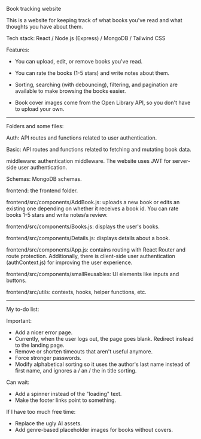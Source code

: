 Book tracking website

This is a website for keeping track of what books you've read and what thoughts you have about them.

Tech stack: React / Node.js (Express) / MongoDB / Tailwind CSS

Features:

- You can upload, edit, or remove books you've read.

- You can rate the books (1-5 stars) and write notes about them.

- Sorting, searching (with debouncing), filtering, and pagination are available to make browsing the books easier.

- Book cover images come from the Open Library API, so you don't have to upload your own.

- - - - - - -

Folders and some files:

Auth: API routes and functions related to user authentication.

Basic: API routes and functions related to fetching and mutating book data.

middleware: authentication middleware. The website uses JWT for server-side user authentication.

Schemas: MongoDB schemas.

frontend: the frontend folder.

frontend/src/components/AddBook.js: uploads a new book or edits an existing one depending on whether it receives a book id. You can rate books 1-5 stars and write notes/a review.

frontend/src/components/Books.js: displays the user's books.

frontend/src/components/Details.js: displays details about a book.

frontend/src/components/App.js: contains routing with React Router and route protection. Additionally, there is client-side user authentication (authContext.js) for improving the user experience.

frontend/src/components/smallReusables: UI elements like inputs and buttons.

frontend/src/utils: contexts, hooks, helper functions, etc.

- - - - - - -

My to-do list:

Important:

- Add a nicer error page.
- Currently, when the user logs out, the page goes blank. Redirect instead to the landing page.
- Remove or shorten timeouts that aren't useful anymore.
- Force stronger passwords.
- Modify alphabetical sorting so it uses the author's last name instead of first name, and ignores a / an / the in title sorting.

Can wait:

- Add a spinner instead of the "loading" text.
- Make the footer links point to something.

If I have too much free time:

- Replace the ugly AI assets.
- Add genre-based placeholder images for books without covers.
